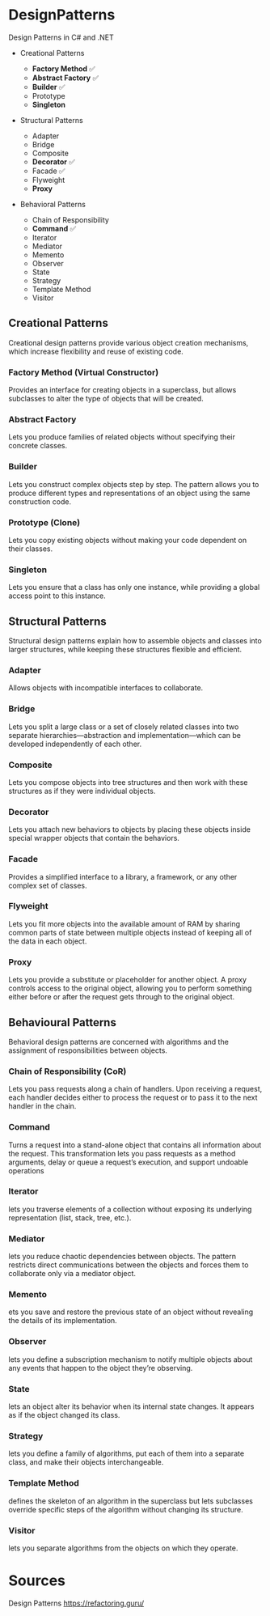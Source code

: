 ﻿# DesignPatterns

Design Patterns in C# and .NET

- Creational Patterns
    - **Factory Method** ✅
    - **Abstract Factory** ✅
    - **Builder** ✅ 
    - Prototype
    - **Singleton**

- Structural Patterns
    - Adapter
    - Bridge
    - Composite
    - **Decorator** ✅
    - Facade ✅ 
    - Flyweight
    - **Proxy**

- Behavioral Patterns
    - Chain of Responsibility
    - **Command** ✅
    - Iterator
    - Mediator 
    - Memento
    - Observer
    - State
    - Strategy
    - Template Method
    - Visitor


## Creational Patterns

Creational design patterns provide various object creation mechanisms, which increase flexibility and reuse of existing code.


### Factory Method (Virtual Constructor)
Provides an interface for creating objects in a superclass, but allows subclasses to alter the type of objects that will be created.

### Abstract Factory
 Lets you produce families of related objects without specifying their concrete classes.

### Builder

Lets you construct complex objects step by step. The pattern allows you to produce different types and representations of an object using the same construction code.

### Prototype (Clone)
 Lets you copy existing objects without making your code dependent on their classes.

### Singleton
 Lets you ensure that a class has only one instance, while providing a global access point to this instance.




## Structural Patterns
Structural design patterns explain how to assemble objects and classes into larger structures, while keeping these structures flexible and efficient.

### Adapter
Allows objects with incompatible interfaces to collaborate.

### Bridge
Lets you split a large class or a set of closely related classes into two separate hierarchies—abstraction and implementation—which can be developed independently of each other.

### Composite
Lets you compose objects into tree structures and then work with these structures as if they were individual objects.

### Decorator
Lets you attach new behaviors to objects by placing these objects inside special wrapper objects that contain the behaviors.

### Facade
Provides a simplified interface to a library, a framework, or any other complex set of classes.

### Flyweight
Lets you fit more objects into the available amount of RAM by sharing common parts of state between multiple objects instead of keeping all of the data in each object.

### Proxy
Lets you provide a substitute or placeholder for another object. A proxy controls access to the original object, allowing you to perform something either before or after the request gets through to the original object.

## Behavioural Patterns
Behavioral design patterns are concerned with algorithms and the assignment of responsibilities between objects.

### Chain of Responsibility (CoR)
Lets you pass requests along a chain of handlers. Upon receiving a request, each handler decides either to process the request or to pass it to the next handler in the chain.

### Command 
Turns a request into a stand-alone object that contains all information about the request. This transformation lets you pass requests as a method arguments, delay or queue a request’s execution, and support undoable operations

### Iterator
lets you traverse elements of a collection without exposing its underlying representation (list, stack, tree, etc.).

### Mediator 
lets you reduce chaotic dependencies between objects. The pattern restricts direct communications between the objects and forces them to collaborate only via a mediator object.

### Memento
ets you save and restore the previous state of an object without revealing the details of its implementation.

### Observer
lets you define a subscription mechanism to notify multiple objects about any events that happen to the object they’re observing.

### State
 lets an object alter its behavior when its internal state changes. It appears as if the object changed its class.

### Strategy
lets you define a family of algorithms, put each of them into a separate class, and make their objects interchangeable.

### Template Method
defines the skeleton of an algorithm in the superclass but lets subclasses override specific steps of the algorithm without changing its structure.

### Visitor
lets you separate algorithms from the objects on which they operate.

# Sources

Design Patterns 
https://refactoring.guru/